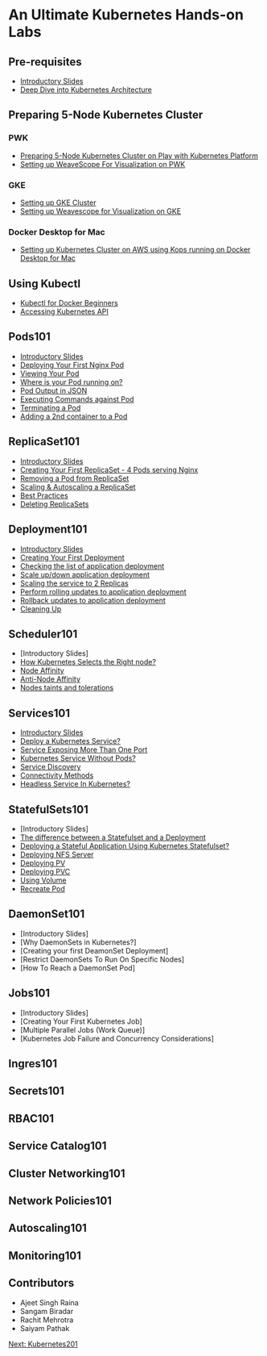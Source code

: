 # An Ultimate Kubernetes Hands-on Labs

## Pre-requisites

- [Introductory Slides](https://collabnix.github.io/kubelabs/Kubernetes_Intro_slides-1/Kubernetes_Intro_slides-1.html)
- [Deep Dive into Kubernetes Architecture](./Kubernetes_Architecture.md)

## Preparing 5-Node Kubernetes Cluster

### PWK

- [Preparing 5-Node Kubernetes Cluster on Play with Kubernetes Platform](./kube101.md)
- [Setting up WeaveScope For Visualization on PWK](./weave-pwk.md)

### GKE

- [Setting up GKE Cluster](./gke-setup.md)
- [Setting up Weavescope for Visualization on GKE](./weave.md)

### Docker Desktop for Mac

- [Setting up Kubernetes Cluster on AWS using Kops running on Docker Desktop for Mac](./dockerdesktopformac/README.md)

## Using Kubectl

- [Kubectl for Docker Beginners](./kubectl-for-docker.md)
- [Accessing Kubernetes API](./api.md)

## Pods101

- [Introductory Slides](https://collabnix.github.io/kubelabs/Pods101_slides/Pods101.html)
- [Deploying Your First Nginx Pod](./pods101/deploy-your-first-nginx-pod.md)
- [Viewing Your Pod](./pods101/deploy-your-first-nginx-pod.md#viewing-your-pods)
- [Where is your Pod running on?](./pods101/deploy-your-first-nginx-pod.md#which-node-is-this-pod-running-on)
- [Pod Output in JSON](./pods101/deploy-your-first-nginx-pod.md#output-in-json)
- [Executing Commands against Pod](./pods101/deploy-your-first-nginx-pod.md#executing-commands-against-pods)
- [Terminating a Pod](./pods101/deploy-your-first-nginx-pod.md#deleting-the-pod)
- [Adding a 2nd container to a Pod](./pods101/deploy-your-first-nginx-pod.md#ading-a-2nd-container-to-a-pod)

## ReplicaSet101

- [Introductory Slides](https://collabnix.github.io/kubelabs/SlidesReplicaSet101/ReplicaSet101.html)
- [Creating Your First ReplicaSet - 4 Pods serving Nginx](./replicaset101/README.md#how-does-replicaset-manage-pods)
- [Removing a Pod from ReplicaSet](./replicaset101/README.md#removing-a-pod-from-a-replicaset)
- [Scaling & Autoscaling a ReplicaSet](./replicaset101/README.md#scaling-and-autoscaling-replicasets)
- [Best Practices](./replicaset101/README.md#best-practices)
- [Deleting ReplicaSets](./replicaset101/README.md#deleting-replicaset)

## Deployment101

- [Introductory Slides](https://collabnix.github.io/kubelabs/Deployment101_slides/Deployment101.html)
- [Creating Your First Deployment](./Deployment101/README.md)
- [Checking the list of application deployment](./Deployment101/README.md#checking-the-list-of-application-deployment)
- [Scale up/down application deployment](./Deployment101/README.md#step-2-scale-updown-application-deployment)
- [Scaling the service to 2 Replicas](./Deployment101/README.md#scaling-the-service-to-2-replicas)
- [Perform rolling updates to application deployment](./Deployment101/README.md#step-3-perform-rolling-updates-to-application-deployment)
- [Rollback updates to application deployment](./Deployment101/README.md#step-4-rollback-updates-to-application-deployment)
- [Cleaning Up](./Deployment101/README.md#step-5-cleanup)

## Scheduler101

- [Introductory Slides]
- [How Kubernetes Selects the Right node?](./Scheduler101/README.md)
- [Node Affinity](./Scheduler101/node_affinity.md)
- [Anti-Node Affinity](./Scheduler101/Anti-Node-Affinity.md)
- [Nodes taints and tolerations](./Scheduler101/Nodes_taints_and_tolerations.md)

## Services101

- [Introductory Slides](https://collabnix.github.io/kubelabs/Slides_Services101/Services101.html)
- [Deploy a Kubernetes Service?](./Services101/README.md#deploying--a-kubernetes-service)
- [Service Exposing More Than One Port](./Services101/README.md#service-exposing-more-than-one-port)
- [Kubernetes Service Without Pods?](./Services101/README.md#kubernetes-service-without-pods)
- [Service Discovery](./Services101/README.md#service-discovery)
- [Connectivity Methods](./Services101/README.md#connectivity-methods)
- [Headless Service In Kubernetes?](./Services101/README.md#headless-service-in-kubernetes)

## StatefulSets101

- [Introductory Slides]
- [The difference between a Statefulset and a Deployment](./StatefulSets101/README.md#what-is-statefulset-and-how-is-it-different-from-deployment)
- [Deploying a Stateful Application Using Kubernetes Statefulset?](./StatefulSets101/README.md#deploying-a-stateful-application-using-kubernetes-statefulset)
- [Deploying NFS Server](./StatefulSets101/README.md#deploying-nfs-server)
- [Deploying PV](./StatefulSets101/README.md#deploying-persistent-volume)
- [Deploying PVC](./StatefulSets101/README.md#deploying-persistent-volume-claim)
- [Using Volume](./StatefulSets101/README.md#using-volume)
- [Recreate Pod](./StatefulSets101/README.md#recreate-pod)

## DaemonSet101

- [Introductory Slides]
- [Why DaemonSets in Kubernetes?]
- [Creating your first DeamonSet Deployment]
- [Restrict DaemonSets To Run On Specific Nodes]
- [How To Reach a DaemonSet Pod]

## Jobs101

- [Introductory Slides]
- [Creating Your First Kubernetes Job]
- [Multiple Parallel Jobs (Work Queue)]
- [Kubernetes Job Failure and Concurrency Considerations]

## Ingres101

## Secrets101

## RBAC101

## Service Catalog101

## Cluster Networking101

## Network Policies101

## Autoscaling101

## Monitoring101

## Contributors

- Ajeet Singh Raina
- Sangam Biradar
- Rachit Mehrotra
- Saiyam Pathak

[Next: Kubernetes201](https://github.com/collabnix/kubelabs/blob/master/201/README.md)
